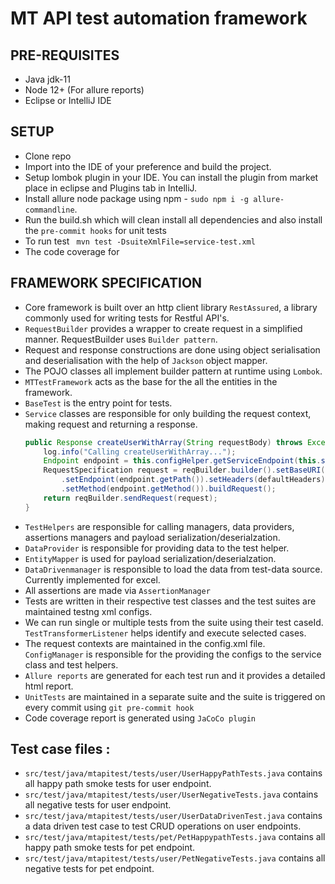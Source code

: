 # MT API test automation framework

## PRE-REQUISITES
* Java jdk-11
* Node 12+ (For allure reports)
* Eclipse or IntelliJ IDE

## SETUP

* Clone repo
* Import into the IDE of your preference and build the project.
* Setup lombok plugin in your IDE. You can install the plugin from market place in eclipse and Plugins tab in IntelliJ.
* Install allure node package using npm - `sudo npm i -g allure-commandline`.
* Run the build.sh which will clean install all dependencies and also install the `pre-commit hooks` for unit tests
* To run test ` mvn test -DsuiteXmlFile=service-test.xml`
* The code coverage for 

## FRAMEWORK SPECIFICATION

* Core framework is built over an http client library `RestAssured`, a library commonly used for writing tests for Restful API's.
* `RequestBuilder` provides a wrapper to create request in a simplified manner. RequestBuilder uses `Builder pattern`.
* Request and response constructions are done using object serialisation and deserialisation with the help of `Jackson` object mapper.
* The POJO classes all implement builder pattern at runtime using `Lombok`.
* `MTTestFramework` acts as the base for the all the entities in the framework.
* `BaseTest` is the entry point for tests.
* `Service` classes are responsible for only building the request context, making request and returning a response.
    ```java
    public Response createUserWithArray(String requestBody) throws Exception {
		log.info("Calling createUserWithArray...");
		Endpoint endpoint = this.configHelper.getServiceEndpoint(this.serviceConfig, MTServiceEndpoint.CREATEUSER);
		RequestSpecification request = reqBuilder.builder().setBaseURI(this.protocol + "://" + this.host)
			.setEndpoint(endpoint.getPath()).setHeaders(defaultHeaders).setBody(requestBody)
			.setMethod(endpoint.getMethod()).buildRequest();
		return reqBuilder.sendRequest(request);
	}
    ```
* `TestHelpers` are responsible for calling managers, data providers, assertions managers and payload serialization/deserialzation.
* `DataProvider` is responsible for providing data to the test helper.
* `EntityMapper` is used for payload serialization/deserialzation.
* `DataDrivenmanager` is responsible to load the data from test-data source. Currently implemented for excel.
* All assertions are made via `AssertionManager`
* Tests are written in their respective test classes and the test suites are maintained testng xml configs.
* We can run single or multiple tests from the suite using their test caseId. `TestTransformerListener` helps identify and execute selected cases.
* The request contexts are maintained in the config.xml file. `ConfigManager` is responsible for the providing the configs to the service class and test helpers.
* `Allure reports` are generated for each test run and it provides a detailed html report.
* `UnitTests` are maintained in a separate suite and the suite is triggered on every commit using `git pre-commit hook`
* Code coverage report is generated using `JaCoCo plugin`

## Test case files :
* `src/test/java/mtapitest/tests/user/UserHappyPathTests.java` contains all happy path smoke tests for user endpoint.
* `src/test/java/mtapitest/tests/user/UserNegativeTests.java` contains all negative tests for user endpoint.
* `src/test/java/mtapitest/tests/user/UserDataDrivenTest.java` contains a data driven test case to test CRUD operations on user endpoints.
* `src/test/java/mtapitest/tests/pet/PetHappypathTests.java` contains all happy path smoke tests for pet endpoint.
* `src/test/java/mtapitest/tests/user/PetNegativeTests.java` contains all negative tests for pet endpoint.
